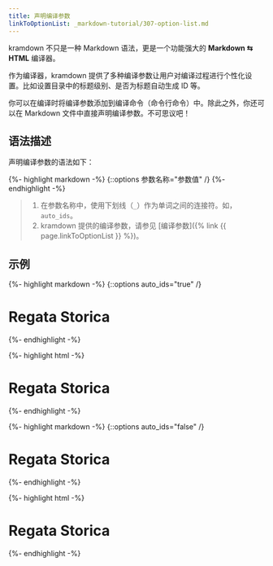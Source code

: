 ```yaml
---
title: 声明编译参数
linkToOptionList: _markdown-tutorial/307-option-list.md
---
```


kramdown 不只是一种 Markdown 语法，更是一个功能强大的 **Markdown ⇆ HTML** 编译器。

作为编译器，kramdown 提供了多种编译参数让用户对编译过程进行个性化设置。比如设置目录中的标题级别、是否为标题自动生成 ID 等。

你可以在编译时将编译参数添加到编译命令（命令行命令）中。除此之外，你还可以在 Markdown 文件中直接声明编译参数。不可思议吧！

## 语法描述

声明编译参数的语法如下：

{%- highlight markdown -%}
{::options 参数名称="参数值" /}
{%- endhighlight -%}

> 1. 在参数名称中，使用下划线（`_`）作为单词之间的连接符。如，`auto_ids`。
> 2. kramdown 提供的编译参数，请参见 [编译参数]({% link {{ page.linkToOptionList }} %})。

## 示例

{%- highlight markdown -%}
{::options auto_ids="true" /}

# Regata Storica
{%- endhighlight -%}

{%- highlight html -%}
<h1 id="regata-storica">Regata Storica</h1>
{%- endhighlight -%}


{%- highlight markdown -%}
{::options auto_ids="false" /}

# Regata Storica
{%- endhighlight -%}

{%- highlight html -%}
<h1>Regata Storica</h1>
{%- endhighlight -%}


